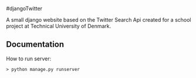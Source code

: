#djangoTwitter

A small django website based on the Twitter Search Api created for a school project at Technical University of Denmark.

## Documentation

How to run server:

```
> python manage.py runserver
```
